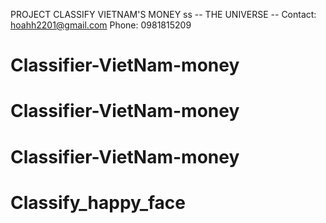 PROJECT CLASSIFY VIETNAM'S MONEY
ss
-- THE UNIVERSE --
Contact: hoahh2201@gmail.com
Phone: 0981815209
# Classifier-VietNam-money
# Classifier-VietNam-money
# Classifier-VietNam-money
# Classify_happy_face
